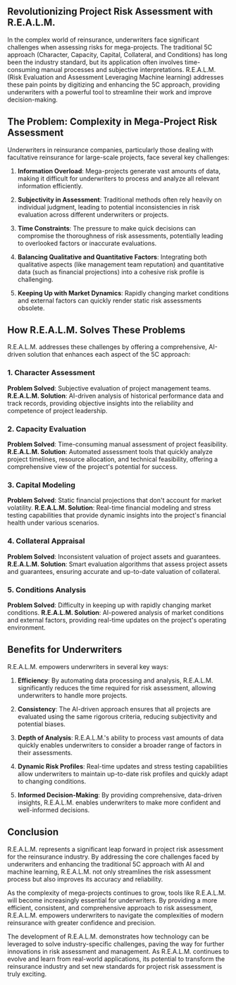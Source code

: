 ## Revolutionizing Project Risk Assessment with R.E.A.L.M.

In the complex world of reinsurance, underwriters face significant challenges when assessing risks for mega-projects. The traditional 5C approach (Character, Capacity, Capital, Collateral, and Conditions) has long been the industry standard, but its application often involves time-consuming manual processes and subjective interpretations. R.E.A.L.M. (Risk Evaluation and Assessment Leveraging Machine learning) addresses these pain points by digitizing and enhancing the 5C approach, providing underwriters with a powerful tool to streamline their work and improve decision-making.

## The Problem: Complexity in Mega-Project Risk Assessment

Underwriters in reinsurance companies, particularly those dealing with facultative reinsurance for large-scale projects, face several key challenges:

1. **Information Overload**: Mega-projects generate vast amounts of data, making it difficult for underwriters to process and analyze all relevant information efficiently.

2. **Subjectivity in Assessment**: Traditional methods often rely heavily on individual judgment, leading to potential inconsistencies in risk evaluation across different underwriters or projects.

3. **Time Constraints**: The pressure to make quick decisions can compromise the thoroughness of risk assessments, potentially leading to overlooked factors or inaccurate evaluations.

4. **Balancing Qualitative and Quantitative Factors**: Integrating both qualitative aspects (like management team reputation) and quantitative data (such as financial projections) into a cohesive risk profile is challenging.

5. **Keeping Up with Market Dynamics**: Rapidly changing market conditions and external factors can quickly render static risk assessments obsolete.

## How R.E.A.L.M. Solves These Problems

R.E.A.L.M. addresses these challenges by offering a comprehensive, AI-driven solution that enhances each aspect of the 5C approach:

### 1. Character Assessment

**Problem Solved**: Subjective evaluation of project management teams.
**R.E.A.L.M. Solution**: AI-driven analysis of historical performance data and track records, providing objective insights into the reliability and competence of project leadership.

### 2. Capacity Evaluation

**Problem Solved**: Time-consuming manual assessment of project feasibility.
**R.E.A.L.M. Solution**: Automated assessment tools that quickly analyze project timelines, resource allocation, and technical feasibility, offering a comprehensive view of the project's potential for success.

### 3. Capital Modeling

**Problem Solved**: Static financial projections that don't account for market volatility.
**R.E.A.L.M. Solution**: Real-time financial modeling and stress testing capabilities that provide dynamic insights into the project's financial health under various scenarios.

### 4. Collateral Appraisal

**Problem Solved**: Inconsistent valuation of project assets and guarantees.
**R.E.A.L.M. Solution**: Smart evaluation algorithms that assess project assets and guarantees, ensuring accurate and up-to-date valuation of collateral.

### 5. Conditions Analysis

**Problem Solved**: Difficulty in keeping up with rapidly changing market conditions.
**R.E.A.L.M. Solution**: AI-powered analysis of market conditions and external factors, providing real-time updates on the project's operating environment.

## Benefits for Underwriters

R.E.A.L.M. empowers underwriters in several key ways:

1. **Efficiency**: By automating data processing and analysis, R.E.A.L.M. significantly reduces the time required for risk assessment, allowing underwriters to handle more projects.

2. **Consistency**: The AI-driven approach ensures that all projects are evaluated using the same rigorous criteria, reducing subjectivity and potential biases.

3. **Depth of Analysis**: R.E.A.L.M.'s ability to process vast amounts of data quickly enables underwriters to consider a broader range of factors in their assessments.

4. **Dynamic Risk Profiles**: Real-time updates and stress testing capabilities allow underwriters to maintain up-to-date risk profiles and quickly adapt to changing conditions.

5. **Informed Decision-Making**: By providing comprehensive, data-driven insights, R.E.A.L.M. enables underwriters to make more confident and well-informed decisions.

## Conclusion

R.E.A.L.M. represents a significant leap forward in project risk assessment for the reinsurance industry. By addressing the core challenges faced by underwriters and enhancing the traditional 5C approach with AI and machine learning, R.E.A.L.M. not only streamlines the risk assessment process but also improves its accuracy and reliability.

As the complexity of mega-projects continues to grow, tools like R.E.A.L.M. will become increasingly essential for underwriters. By providing a more efficient, consistent, and comprehensive approach to risk assessment, R.E.A.L.M. empowers underwriters to navigate the complexities of modern reinsurance with greater confidence and precision.

The development of R.E.A.L.M. demonstrates how technology can be leveraged to solve industry-specific challenges, paving the way for further innovations in risk assessment and management. As R.E.A.L.M. continues to evolve and learn from real-world applications, its potential to transform the reinsurance industry and set new standards for project risk assessment is truly exciting.